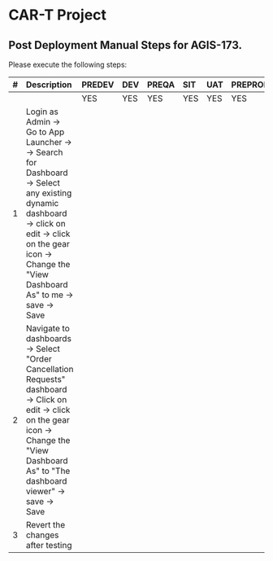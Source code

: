 # CAR-T Project 

## Post Deployment Manual Steps for AGIS-173.

Please execute the following steps:

| # | Description | PREDEV | DEV | PREQA | SIT | UAT | PREPROD | PRODUCTION |   
|---:|:---|:---|:---|:---|:---|:---|:---|:---|  
|	|	|YES|YES|YES|YES|YES|YES|YES| 
|1|Login as Admin -> Go to App Launcher -> -> Search for Dashboard -> Select any existing dynamic dashboard -> click on edit -> click on the gear icon -> Change the "View Dashboard As" to me -> save -> Save| | | | | | |
|2|Navigate to dashboards -> Select "Order Cancellation Requests" dashboard -> Click on edit -> click on the gear icon -> Change the "View Dashboard As" to "The dashboard viewer" -> save -> Save| | | | | | |
|3|Revert the changes after testing| | | | | | |
